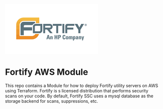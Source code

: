 ![Fortify Logo](https://github.com/department-of-veterans-affairs/ascent-fortify-ami/blob/doc-revamp/fortify-logo.png)
# Fortify AWS Module

This repo contains a Module for how to deploy Fortify utility servers on AWS using Terraform. Fortify is s licensed distribution that performs security scans on your code. By default, Fortify SSC uses a mysql database as the storage backend for scans, suppressions, etc.
